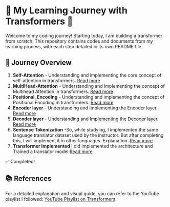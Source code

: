 # 🌟 My Learning Journey with Transformers 🌟

Welcome to my coding journey! Starting today, I am building a transformer from scratch. This repository contains  codes and documents from my learning process, with each step detailed in its own README file.

## 🚀 Journey Overview

1. **Self-Attention** - Understanding and implementing the core concept of self-attention in transformers. [Read more](Self_Attention/Readme.md)
2. **MultiHead-Attention** - Understanding and implementing the concept of Multihead Attention in transformers. [Read more](MultiHead_Attention/Readme.md)
3. **Positional_Encoding** - Understanding and implementing the  concept of Positional Encoding in transformers. [Read more](Positional_Encoding/Readme.md)
4. **Encoder layer** - Understanding and Implementing  the Encoder layer. [Read more](CodingTransformerEncoder/Readme.md)
5. **Decoder layer** - Understanding and Implementing  the Decoder layer. [Read more](CodingTransformerDecoder/Readme.md)
6. **Sentence Tokenization** -So, while studying, I implemented the same language translator dataset used by the instructor. But after completing this, I will implement it in other languages. Explanation :[Read more](SentenceTokenization/Readme.md)
6. **Transformer Implemented** I did implemented the architecture and Trained a translator model:[Read more](BuildingaTransformer)

✅ Completed!

## 📚 References

For a detailed explanation and visual guide, you can refer to the YouTube playlist I followed: [YouTube Playlist on Transformers](https://www.youtube.com/watch?v=QCJQG4DuHT0&list=PLTl9hO2Oobd97qfWC40gOSU8C0iu0m2l4).